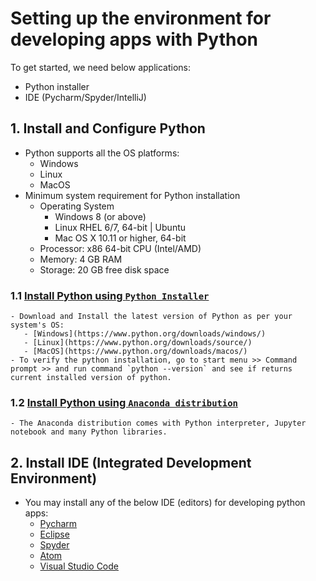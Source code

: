 # Setting up the environment for developing apps with Python

To get started, we need below applications:
  - Python installer
  - IDE (Pycharm/Spyder/IntelliJ)

## 1. Install and Configure Python
   - Python supports all the OS platforms:
     - Windows
     - Linux
     - MacOS
   - Minimum system requirement for Python installation
     - Operating System
       - Windows 8 (or above)
       - Linux RHEL 6/7, 64-bit | Ubuntu
       - Mac OS X 10.11 or higher, 64-bit
     - Processor: x86 64-bit CPU (Intel/AMD)
     - Memory: 4 GB RAM 
     - Storage: 20 GB free disk space  
   
### 1.1 [Install Python using `Python Installer`](https://www.python.org/)
    - Download and Install the latest version of Python as per your system's OS:
       - [Windows](https://www.python.org/downloads/windows/)
       - [Linux](https://www.python.org/downloads/source/)
       - [MacOS](https://www.python.org/downloads/macos/)
    - To verify the python installation, go to start menu >> Command prompt >> and run command `python --version` and see if returns current installed version of python.

### 1.2 [Install Python using `Anaconda distribution`](https://www.anaconda.com/)
    - The Anaconda distribution comes with Python interpreter, Jupyter notebook and many Python libraries.
     
## 2. Install IDE (Integrated Development Environment)
   - You may install any of the below IDE (editors) for developing python apps:
     - [Pycharm](https://www.jetbrains.com/pycharm/)
     - [Eclipse](https://www.eclipse.org/eclipseide/)
     - [Spyder](https://www.spyder-ide.org/)
     - [Atom](https://atom.en.uptodown.com/windows)
     - [Visual Studio Code](https://code.visualstudio.com/)   

